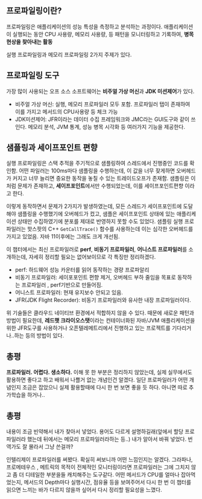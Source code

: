 ## 프로파일링이란?

프로파일링은 애플리케이션의 성능 특성을 측정하고 분석하는 과정이다. 애플리케이션이 실행되는 동안 CPU 사용량, 메모리 사용량, 등 패턴을 모니터링하고 기록하여, **병목 현상을 찾아내는 활동**

실행 프로파일링과 메모리 프로파일링 2가지 주제가 있다.

## 프로파일링 도구

가장 많이 사용되는 오프 소스 소프트웨어는 **비주얼 가상 머신**과 **JDK 미션제어**가 있다.

- 비주얼 가상 머신: 실행, 메모리 프로파일러 모두 포함. 프로파일러 탭이 존재하여 이를 가지고 메서드의 CPU사용량 등 체크 가능
- JDK미션제어: JFR이라는 데이터 수집 프레임워크와 JMC라는 GUI도구와 같이 쓰인다. 메모리 분석, JVM 통계, 성능 병목 시각화 등 여러가지 기능을 제공한다.

## 샘플링과 세이프포인트 편향

실행 프로파일링은 스택 추적을 주기적으로 샘플링하여 스레드에서 진행중인 코드를 확인함. 어떤 파일러는 100ms마다 샘플링을 수행하는데, 이 값을 너무 잦게하면 오버헤드가 커지고 너무 늘리면 중요한 동작을 놓칠 수 있는 트레이드오프가 존재함.
샘플링은 이처럼 문제가 존재하고, **세이프포인트**에서만 수행되었는데, 이를 세이프포인트편향 이라고 한다.

이렇게 동작하면서 문제가 2가지가 발생하였는데, 모든 스레드가 세이프포인트에 도달해야 샘플링을 수행했기에 오버헤드가 컸고, 샘플은 세이프포인트 상태에 있는 애플리케이션 상태만 수집하였기에 분포를 제대로 반영하지 못할 수도 있었다.
샘플링 실행 프로파일러는 핫스팟의 C++ `GetCallTrace()` 함수를 사용하는데 이는 심각한 오버헤드를 가지고 있었음. 자바 11이후에는 그래도 크게 개선됨.

이 챕터에서는 최신 프로파일러로 **perf**, **비동기 프로파일러**, **어니스트 프로파일러**를 소개하는데, 자세히 정리할 필요는 없어보이므로 각 특징만 정리하겠다.

- perf: 하드웨어 성능 카운터를 읽어 동작하는 경량 프로파알리
- 비동기 프로파일러: 세이포포인트 편향 제거, 오버헤드 부하 줄임을 목표로 동작하는 프로파일러 , perf기반으로 만들어짐. 
- 어니스트 프로파일러: 현재 유지보수 안되고 있음.
- JFR(JDK Flight Recorder): 비동기 프로파일러와 유사한 내장 프로파일러이다.

위 기술들은 클라우드 네이티브 환경에서 적합하지 않을 수 있다. 때문에 새로운 패턴과 방법이 필요한데, **레드햇 크라이오스탯**이라는 컨테이너화된 자바/JVM 애플리케이션을 위한 JFR도구를 사용하거나 오픈텔레메트리에서 진행하고 있는 프로젝트를 기다리거나..하는 등의 방법이 있다.


## 총평

**프로파일러. 어렵다. 생소하다.** 이해 못 한 부분은 정리하지 않았는데, 실제 실무에서도 활용하면 좋다고 하고 배워서 나쁠거 없는 개념인건 알겠다. 일단 프로파일러가 어떤 개념인지 조금은 잡았으니 실제 활용할때에 다시 한 번 보면 좋을 듯 하다. 아니면 따로 추가학습을 하거나..





## 총평

내용이 조금 빈약해서 내가 찾아서 넣었다. 용어도 다르게 설명하길래(앞에서 할당 프로파일러라 했는데 뒤에서는 메모리 프로파일러라하는 등..) 내가 알아서 바꿔 넣었다. 번역가도 잘 몰라서 그냥 쓴걸까?

인텔리제이 프로파일러를 써봤다. 확실히 써보니까 어떤 느낌인지는 알겠다. 그라파나, 프로메테우스 , 메트릭의 목적이 전체적인 모니터링이라면 프로파일러는 그에 그치지 않고 좀 더 디테일한 부분을들 캐치해주는 도구같다. 어떤 메서드가 CPU를 얼마나 잡아먹었는지, 메서드의 Depth마다 실행시간, 점유율 등을 보여주어서 다시 한 번 이 챕터를 읽으면 느끼는 바가 다르지 않을까 싶어서 다시 정리할 필요성을 느꼈다.